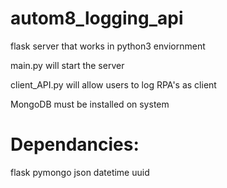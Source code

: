 # autom8_logging_api

flask server that works in python3 enviornment

main.py will start the server 

client_API.py will allow users to log RPA's as client

MongoDB must be installed on system

# Dependancies:

flask
pymongo
json
datetime
uuid
